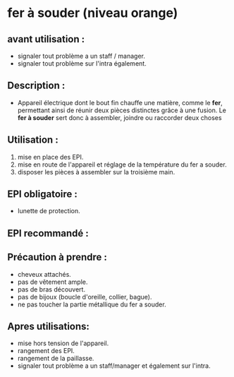# fer à souder (niveau orange)



## avant utilisation : 

- signaler tout problème a un staff / manager.
- signaler tout problème sur l'intra également.

## Description : 

- Appareil électrique dont le bout fin chauffe une matière, comme le **fer**, permettant ainsi de réunir deux pièces distinctes grâce à une fusion. Le **fer à souder** sert donc à assembler, joindre ou raccorder deux choses

## Utilisation : 

1) mise en place des EPI.
2) mise en route de l'appareil et réglage de la température du fer a souder.
3) disposer les pièces à assembler sur la troisième main.

## EPI obligatoire : 

- lunette de protection.

## EPI recommandé :

## Précaution à prendre : 

- cheveux attachés.
- pas de vêtement ample.
- pas de bras découvert.
- pas de bijoux (boucle d'oreille, collier, bague).
- ne pas toucher la partie métallique du fer a souder.

## Apres utilisations: 

- mise hors tension de l'appareil.
- rangement des EPI.
- rangement de la paillasse.
- signaler tout problème a un staff/manager et également sur l'intra.